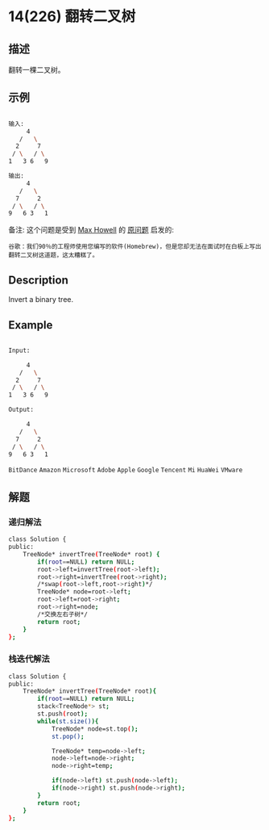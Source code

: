 # 14(226) 翻转二叉树
## 描述

翻转一棵二叉树。

## 示例
```bash

输入:
     4
   /   \
  2     7
 / \   / \
1   3 6   9

输出:
     4
   /   \
  7     2
 / \   / \
9   6 3   1

``` 
备注:
这个问题是受到 [Max Howell](https://twitter.com/mxcl) 的 [原问题](https://twitter.com/mxcl/status/608682016205344768) 启发的:

```
谷歌：我们90％的工程师使用您编写的软件(Homebrew)，但是您却无法在面试时在白板上写出翻转二叉树这道题，这太糟糕了。
```

## Description

Invert a binary tree.

## Example

```bash

Input:

     4
   /   \
  2     7
 / \   / \
1   3 6   9

Output:

     4
   /   \
  7     2
 / \   / \
9   6 3   1
```
`BitDance` `Amazon` `Microsoft` `Adobe` `Apple` `Google` `Tencent` `Mi` `HuaWei` `VMware`
## 解题
### 递归解法
```bash
class Solution {
public:
    TreeNode* invertTree(TreeNode* root) {
        if(root==NULL) return NULL;
        root->left=invertTree(root->left);
        root->right=invertTree(root->right);
        /*swap(root->left,root->right)*/
        TreeNode* node=root->left;
        root->left=root->right;
        root->right=node;
        /*交换左右子树*/
        return root;
    }
};
```
### 栈迭代解法
```bash
class Solution {
public:
    TreeNode* invertTree(TreeNode* root){
        if(root==NULL) return NULL;
        stack<TreeNode*> st;
        st.push(root);
        while(st.size()){
            TreeNode* node=st.top();
            st.pop();

            TreeNode* temp=node->left;
            node->left=node->right;
            node->right=temp;

            if(node->left) st.push(node->left);
            if(node->right) st.push(node->right);
        }
        return root;
    }
};
```